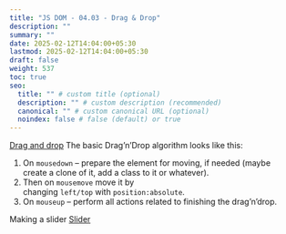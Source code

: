 ```yaml
---
title: "JS DOM - 04.03 - Drag & Drop"
description: ""
summary: ""
date: 2025-02-12T14:04:00+05:30
lastmod: 2025-02-12T14:04:00+05:30
draft: false
weight: 537
toc: true
seo:
  title: "" # custom title (optional)
  description: "" # custom description (recommended)
  canonical: "" # custom canonical URL (optional)
  noindex: false # false (default) or true
---
```





[Drag and drop](https://javascript.info/mouse-drag-and-drop)
The basic Drag’n’Drop algorithm looks like this:

1. On `mousedown` – prepare the element for moving, if needed (maybe create a clone of it, add a class to it or whatever).
2. Then on `mousemove` move it by changing `left/top` with `position:absolute`.
3. On `mouseup` – perform all actions related to finishing the drag’n’drop.

Making a slider
[Slider](https://javascript.info/mouse-drag-and-drop#slider)

